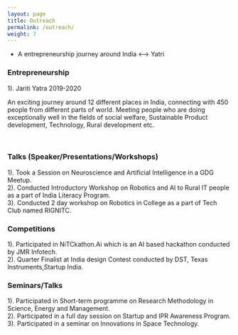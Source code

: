 ```yaml
---
layout: page
title: Outreach
permalink: /outreach/
weight: 7
---
```



 - A entrepreneurship journey around India <--> Yatri <br>

### Entrepreneurship <br>
1). Jariti Yatra 2019-2020 <br>
    <p> An exciting journey around 12 different places in India, connecting with 450 people from different parts of world. Meeting people who are doing exceptionally well in the fields of social welfare, Sustainable Product development, Technology, Rural development etc. </p> <br>


### Talks (Speaker/Presentations/Workshops) <br>
1). Took a Session on Neuroscience and Artificial Intelligence in a GDG Meetup. <br>
2). Conducted Introductory Workshop on Robotics and AI to Rural IT people as a part of India
Literacy Program. <br> 
3). Conducted 2 day workshop on Robotics in College as a part of Tech Club named RIGNITC. <br>

### Competitions <br>

1). Participated in NiTCkathon.Ai which is an AI based hackathon conducted by JMR Infotech. <br>
2). Quarter Finalist at India design Contest conducted by DST, Texas Instruments,Startup India. <br>
 

### Seminars/Talks <br>
1). Participated in Short-term programme on Research Methodology in Science, Energy and Management. <br>
2). Participated in a full day session on Startup and IPR Awareness Program. <br>
3). Participated in a seminar on Innovations in Space Technology. <br>